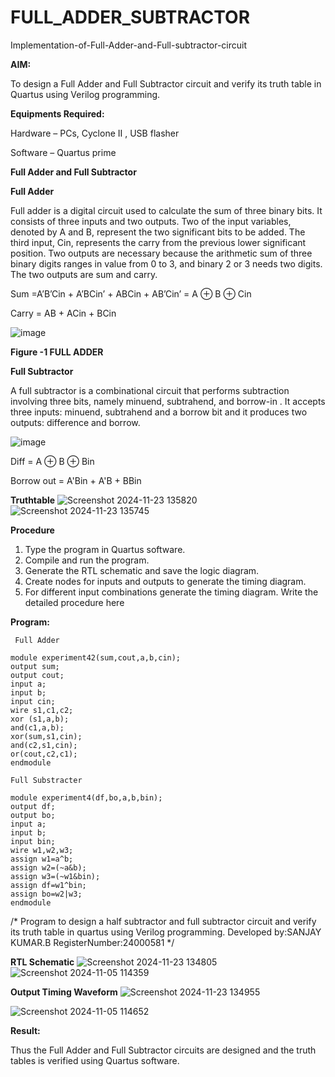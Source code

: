 # FULL_ADDER_SUBTRACTOR

Implementation-of-Full-Adder-and-Full-subtractor-circuit

**AIM:**

To design a Full Adder and Full Subtractor circuit and verify its truth table in Quartus using Verilog programming.

**Equipments Required:**

Hardware – PCs, Cyclone II , USB flasher

Software – Quartus prime

**Full Adder and Full Subtractor**

**Full Adder**

Full adder is a digital circuit used to calculate the sum of three binary bits. It consists of three inputs and two outputs. Two of the input variables, denoted by A and B, represent the two significant bits to be added. The third input, Cin, represents the carry from the previous lower significant position. Two outputs are necessary because the arithmetic sum of three binary digits ranges in value from 0 to 3, and binary 2 or 3 needs two digits. The two outputs are sum and carry.

Sum =A’B’Cin + A’BCin’ + ABCin + AB’Cin’ = A ⊕ B ⊕ Cin 

Carry = AB + ACin + BCin

![image](https://github.com/naavaneetha/FULL_ADDER_SUBTRACTOR/assets/154305477/0f30ba51-5ffb-4198-845f-18e054f675e7)

**Figure -1 FULL ADDER**

**Full Subtractor**

A full subtractor is a combinational circuit that performs subtraction involving three bits, namely minuend, subtrahend, and borrow-in . It accepts three inputs: minuend, subtrahend and a borrow bit and it produces two outputs: difference and borrow.

![image](https://github.com/naavaneetha/FULL_ADDER_SUBTRACTOR/assets/154305477/02b24f51-ab51-4304-9ad6-7b81ffc1ead5)

Diff = A ⊕ B ⊕ Bin 

Borrow out = A'Bin + A'B + BBin

**Truthtable**
![Screenshot 2024-11-23 135820](https://github.com/user-attachments/assets/31c595c3-a297-43fc-aa15-64329d60e554)
![Screenshot 2024-11-23 135745](https://github.com/user-attachments/assets/9075cf91-c50c-4ef5-8697-8b91e69b92b8)


**Procedure**
1. Type the program in Quartus software.
 2. Compile and run the program.
 3. Generate the RTL schematic and save the logic diagram.
4. Create nodes for inputs and outputs to generate the timing diagram.
 5. For different input combinations generate the timing diagram.
Write the detailed procedure here

**Program:**
```
 Full Adder

module experiment42(sum,cout,a,b,cin);
output sum;
output cout;
input a;
input b;
input cin;
wire s1,c1,c2;
xor (s1,a,b);
and(c1,a,b);
xor(sum,s1,cin);
and(c2,s1,cin);
or(cout,c2,c1);
endmodule

Full Substracter

module experiment4(df,bo,a,b,bin);
output df;
output bo;
input a;
input b;
input bin;
wire w1,w2,w3;
assign w1=a^b;
assign w2=(~a&b);
assign w3=(~w1&bin);
assign df=w1^bin;
assign bo=w2|w3;
endmodule
```
/* Program to design a half subtractor and full subtractor circuit and verify its truth table in quartus using Verilog programming. Developed by:SANJAY KUMAR.B  RegisterNumber:24000581
*/

**RTL Schematic**
![Screenshot 2024-11-23 134805](https://github.com/user-attachments/assets/356ad962-e1d5-4ed2-b6f5-e347a2239e92)
![Screenshot 2024-11-05 114359](https://github.com/user-attachments/assets/73f66aa3-00ce-4009-be75-e3bec2389ee4)


**Output Timing Waveform**
![Screenshot 2024-11-23 134955](https://github.com/user-attachments/assets/c5cd24d0-268f-412e-9ca1-1e39fa15b507)

![Screenshot 2024-11-05 114652](https://github.com/user-attachments/assets/cf181d1e-94a0-4b1d-9259-645933c7bb85)

**Result:**

Thus the Full Adder and Full Subtractor circuits are designed and the truth tables is verified using Quartus software.



